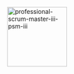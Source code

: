 [<img width="138" height="138" alt="professional-scrum-master-iii-psm-iii" src="https://github.com/user-attachments/assets/8c9a2413-809d-4f24-8cd2-07073f651413" />](https://www.credly.com/badges/8f121464-afe5-4bd3-a9ca-0efbe271a782/public_url)
